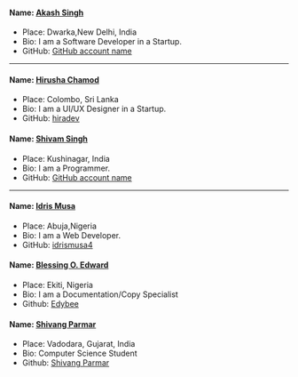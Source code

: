 #### Name: [Akash Singh](https://github.com/praveensinghrajput23)

- Place: Dwarka,New Delhi, India
- Bio: I am a Software Developer in a Startup.
- GitHub: [GitHub account name](https://github.com/praveensinghrajput23)

---------------------------------------------------------------------------

#### Name: [Hirusha Chamod](https://github.com/hiradev)

- Place: Colombo, Sri Lanka
- Bio: I am a UI/UX Designer in a Startup.
- GitHub: [hiradev](https://github.com/hiradev)

#### Name: [Shivam Singh](https://github.com/sd-shiivam)

- Place: Kushinagar, India
- Bio: I am a Programmer.
- GitHub: [GitHub account name](https://github.com/sd-shiivam)
---------------------------------------------------------------------------

#### Name: [Idris Musa](https://github.com/idrismusa4)

- Place: Abuja,Nigeria
- Bio: I am a Web Developer.
- GitHub: [idrismusa4](https://github.com/idrismusa4)

#### Name: [Blessing O. Edward](https://github.com/Edybee)

- Place: Ekiti, Nigeria
- Bio: I am a Documentation/Copy Specialist
- Github: [Edybee](https://github.com/Edybee)

#### Name: [Shivang Parmar](https://github.com/Shivang143)

- Place: Vadodara, Gujarat, India
- Bio: Computer Science Student
- Github: [Shivang Parmar](https://github.com/Shivang143)
